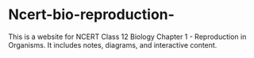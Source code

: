 # Ncert-bio-reproduction-
This is a website for NCERT Class 12 Biology Chapter 1 - Reproduction in Organisms. It includes notes, diagrams, and interactive content.
